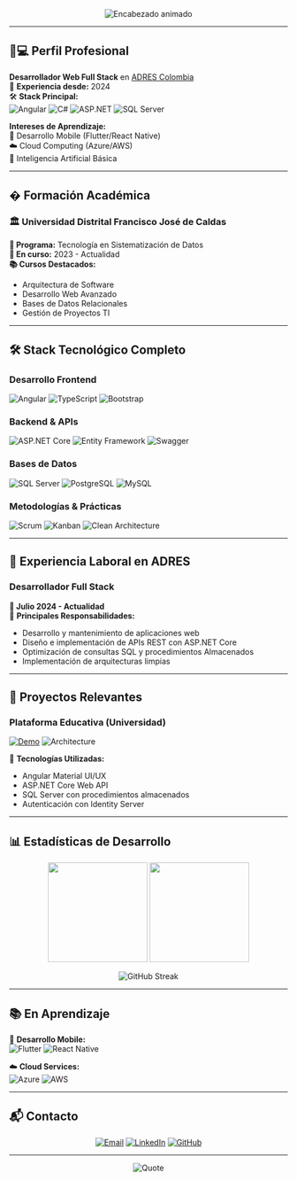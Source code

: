 <div align="center">
  <img src="https://readme-typing-svg.herokuapp.com?font=Fira+Code&size=25&duration=4000&pause=1000&color=20C20E&center=true&vCenter=true&width=600&lines=Desarrollador+Full+Stack;Apasionado+por+la+Innovación;Estudiante+de+Sistematización+de+Datos;Amante+del+Código+Limpio" alt="Encabezado animado" />
</div>

---

## 👨💻 Perfil Profesional

**Desarrollador Web Full Stack** en [ADRES Colombia](https://www.adres.gov.co/)  
📅 **Experiencia desde:** 2024  
🛠 **Stack Principal:**  
![Angular](https://img.shields.io/badge/Angular-DD0031?logo=angular&logoColor=white)
![C#](https://img.shields.io/badge/C%23-239120?logo=c-sharp&logoColor=white)
![ASP.NET](https://img.shields.io/badge/ASP.NET-512BD4?logo=.net&logoColor=white)
![SQL Server](https://img.shields.io/badge/SQL_Server-CC2927?logo=microsoft-sql-server&logoColor=white)

**Intereses de Aprendizaje:**  
📱 Desarrollo Mobile (Flutter/React Native)  
☁️ Cloud Computing (Azure/AWS)  
🤖 Inteligencia Artificial Básica

---

## � Formación Académica

### 🏛 Universidad Distrital Francisco José de Caldas
**📖 Programa:** Tecnología en Sistematización de Datos  
**📅 En curso:** 2023 - Actualidad  
**📚 Cursos Destacados:**  
- Arquitectura de Software
- Desarrollo Web Avanzado
- Bases de Datos Relacionales
- Gestión de Proyectos TI

---

## 🛠 Stack Tecnológico Completo

### **Desarrollo Frontend**
![Angular](https://img.shields.io/badge/Angular-DD0031?logo=angular&logoColor=white)
![TypeScript](https://img.shields.io/badge/TypeScript-3178C6?logo=typescript&logoColor=white)
![Bootstrap](https://img.shields.io/badge/Bootstrap-7952B3?logo=bootstrap&logoColor=white)

### **Backend & APIs**
![ASP.NET Core](https://img.shields.io/badge/ASP.NET_Core-512BD4?logo=.net&logoColor=white)
![Entity Framework](https://img.shields.io/badge/Entity_Framework-512BD4?logo=.net&logoColor=white)
![Swagger](https://img.shields.io/badge/Swagger-85EA2D?logo=swagger&logoColor=black)

### **Bases de Datos**  
![SQL Server](https://img.shields.io/badge/Microsoft_SQL_Server-CC2927?logo=microsoft-sql-server&logoColor=white) 
![PostgreSQL](https://img.shields.io/badge/PostgreSQL-4169E1?logo=postgresql&logoColor=white) 
![MySQL](https://img.shields.io/badge/MySQL_Workbench-4479A1?logo=mysql&logoColor=white)

### **Metodologías & Prácticas**
![Scrum](https://img.shields.io/badge/Scrum-6DB33F?logo=scrum&logoColor=white)
![Kanban](https://img.shields.io/badge/Kanban-0052CC?logo=kanban&logoColor=white)
![Clean Architecture](https://img.shields.io/badge/Arquitectura_Limpia-4479A1?logo=archlinux&logoColor=white)

---

## 💼 Experiencia Laboral en ADRES

### **Desarrollador Full Stack**
**📅 Julio 2024 - Actualidad**  
🔧 **Principales Responsabilidades:**
- Desarrollo y mantenimiento de aplicaciones web 
- Diseño e implementación de APIs REST con ASP.NET Core
- Optimización de consultas SQL y procedimientos Almacenados
- Implementación de arquitecturas limpias 

---

## 📂 Proyectos Relevantes

### Plataforma Educativa (Universidad)
[![Demo](https://img.shields.io/badge/Academic_Project-0052CC?style=flat&logo=university&logoColor=white)](https://github.com/Sticlo)
![Architecture](https://img.shields.io/badge/Arquitectura-Clean|MVC|DDD-20C20E)

🔧 **Tecnologías Utilizadas:**
- Angular Material UI/UX
- ASP.NET Core Web API
- SQL Server con procedimientos almacenados
- Autenticación con Identity Server

---

## 📊 Estadísticas de Desarrollo

<div align="center">
  <img height="180em" src="https://github-readme-stats.vercel.app/api?username=Sticlo&show_icons=true&theme=nightowl&include_all_commits=true&count_private=true&custom_title=Métricas+Profesionales"/>
  <img height="180em" src="https://github-readme-stats.vercel.app/api/top-langs/?username=Sticlo&layout=compact&theme=nightowl&langs_count=6&hide=html,css"/>
  
  ![GitHub Streak](https://streak-stats.demolab.com?user=Sticlo&theme=nightowl&hide_border=true&date_format=j%20M%5B%20Y%5D)
</div>

---

## 📚 En Aprendizaje

<div align="left">
  
📘 **Desarrollo Mobile:**  
![Flutter](https://img.shields.io/badge/Flutter-02569B?logo=flutter&logoColor=white)
![React Native](https://img.shields.io/badge/React_Native-61DAFB?logo=react&logoColor=black)

☁️ **Cloud Services:**  
![Azure](https://img.shields.io/badge/Azure-0089D6?logo=microsoft-azure&logoColor=white)
![AWS](https://img.shields.io/badge/AWS-FF9900?logo=amazon-aws&logoColor=white)

</div>

---

## 📬 Contacto

<div align="center">
  
[![Email](https://img.shields.io/badge/kofix459@gmail.com-EA4335?style=for-the-badge&logo=gmail&logoColor=white)](mailto:kofix459@gmail.com)
[![LinkedIn](https://img.shields.io/badge/Juan_Aguilar-0A66C2?style=for-the-badge&logo=linkedin&logoColor=white)](https://linkedin.com/in/juan-aguilar-563b79298)
[![GitHub](https://img.shields.io/badge/Sticlo-181717?style=for-the-badge&logo=github&logoColor=white)](https://github.com/Sticlo)

</div>

---

<div align="center">
  
![Quote](https://quotes-github-readme.vercel.app/api?type=horizontal&theme=dark&quote=La%20excelencia%20es%20un%20hábito,%20no%20un%20acto&author=Aristóteles)

</div>
